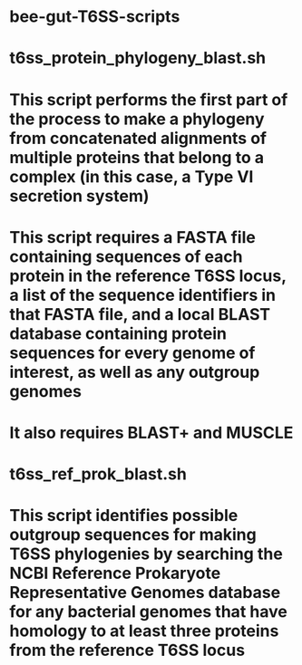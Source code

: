 # bee-gut-T6SS-scripts

# t6ss_protein_phylogeny_blast.sh
# This script performs the first part of the process to make a phylogeny from concatenated alignments of multiple proteins that belong to a complex (in this case, a Type VI secretion system)
# This script requires a FASTA file containing sequences of each protein in the reference T6SS locus, a list of the sequence identifiers in that FASTA file, and a local BLAST database containing protein sequences for every genome of interest, as well as any outgroup genomes
# It also requires BLAST+ and MUSCLE 


# t6ss_ref_prok_blast.sh
# This script identifies possible outgroup sequences for making T6SS phylogenies by searching the NCBI Reference Prokaryote Representative Genomes database for any bacterial genomes that have homology to at least three proteins from the reference T6SS locus
